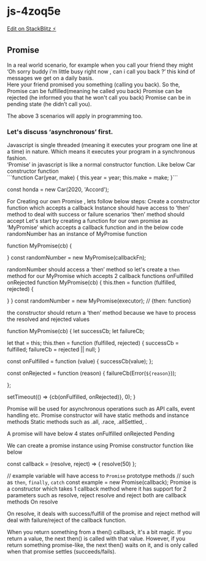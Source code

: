 # js-4zoq5e

[Edit on StackBlitz ⚡️](https://stackblitz.com/edit/js-4zoq5e)

<h2>Promise</h2>

<article>In a real world scenario, 
for example when you call your friend they might ‘Oh sorry buddy i'm little busy right now , can i call you back ?’ this kind of messages we get on a daily basis.
<section>
Here your friend promised you something (calling you back). 
So the, 
Promise can be fulfilled(meaning he called you back)
Promise can be rejected (he informed you that he won't call you back)
Promise can be in pending state (he didn’t call you).

The above 3 scenarios will apply in programming too.
</section>
<section>
<h3> Let's discuss ‘asynchronous’ first.</h3> 
Javascript is single threaded (meaning it executes your program one line at a time) in nature. Which means it executes your program in a synchronous fashion. 
</section>
</article>
‘Promise’ in javascript is like a normal constructor function.  Like below Car constructor function
<div>
```function Car(year, make) {
  this.year = year;
  this.make = make;
}```
</div>

const honda = new Car(2020, 'Accord');

For Creating our own Promise , lets follow below steps:
Create a constructor function which accepts a callback
Instance should have access to ’then’ method to deal with success or failure scenarios
‘then’ method should accept 
Let's start by creating a function for our own promise as ‘MyPromise’ which accepts a callback function and in the below code randomNumber has an instance of MyPromise function

function MyPromise(cb) {

}
const randomNumber = new MyPromise(callbackFn);

randomNumber should access a ‘then’ method so let's create a `then` method  for our MyPromise
which accepts 2 callback functions 
onFulfilled
onRejected
function MyPromise(cb) {
  this.then = function (fulfilled, rejected) {
    
  }
}
const randomNumber = new MyPromise(executor);
// {then: function}




the constructor should return a ‘then’ method because we have to process the resolved and rejected values
















function MyPromise(cb) {
  let successCb;
  let failureCb;

  let that = this;
  this.then = function (fulfilled, rejected) {
    successCb = fulfilled;
    failureCb = rejected || null;
  }

  const onFulfilled = function (value) {
    successCb(value);
  };

  const onRejected = function (reason) {
    failureCb(Error(`${reason}`));

  };

  setTimeout(() => {cb(onFulfilled, onRejected)}, 0);
}



Promise will be used for asynchronous operations such as API calls, event handling etc.
Promise constructor will have static methods and instance methods
Static methods such as .all, .race, .allSettled, .

A promise will have below 4 states
onFulfilled
onRejected
Pending


We can create a promise instance using Promise constructor function like below


const callback = (resolve, reject) => {
resolve(50)
};

// example variable will have access to `Promise` prototype methods
// such as `then`, `finally`, `catch`
const example = new Promise(callback);
Promise is a constructor which takes 1 callback method where it has support for 2 parameters such as resolve, reject
resolve and reject both are callback methods 
On resolve 

On resolve, it deals with  success/fulfill of the promise and reject method will deal with failure/reject of the callback function.

When you return something from a then() callback, it's a bit magic. If you return a value, the next then() is called with that value. However, if you return something promise-like, the next then() waits on it, and is only called when that promise settles (succeeds/fails).

